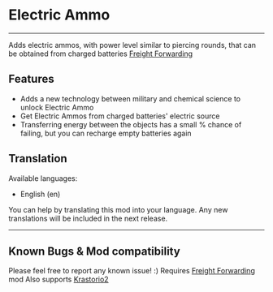 # **Electric Ammo**

---

Adds electric ammos, with power level similar to piercing rounds, that can be obtained from charged batteries [Freight Forwarding](https://mods.factorio.com/mod/FreightForwarding)

## Features

- Adds a new technology between military and chemical science to unlock Electric Ammo
- Get Electric Ammos from charged batteries' electric source
- Transferring energy between the objects has a small % chance of failing, but you can recharge empty batteries again


## Translation
Available languages:
- English (en)

You can help by translating this mod into your language. Any new translations will be included in the next release.

---

## Known Bugs & Mod compatibility
Please feel free to report any known issue! :) 
Requires [Freight Forwarding](https://mods.factorio.com/mod/FreightForwarding) mod
Also supports [Krastorio2](https://mods.factorio.com/mod/Krastorio2)
